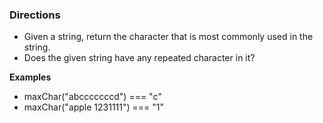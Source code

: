 ### Directions

- Given a string, return the character that is most commonly used in the string.
- Does the given string have any repeated character in it?


**Examples**
- maxChar("abcccccccd") === "c"
- maxChar("apple 1231111") === "1"